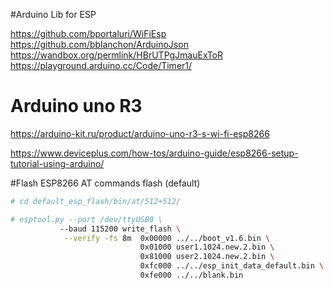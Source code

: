 
#Arduino Lib for ESP

https://github.com/bportaluri/WiFiEsp
https://github.com/bblanchon/ArduinoJson
https://wandbox.org/permlink/HBrUTPgJmauExToR
https://playground.arduino.cc/Code/Timer1/

# Arduino uno R3
https://arduino-kit.ru/product/arduino-uno-r3-s-wi-fi-esp8266


https://www.deviceplus.com/how-tos/arduino-guide/esp8266-setup-tutorial-using-arduino/

#Flash ESP8266 AT commands flash (default)

```bash
# cd default_esp_flash/bin/at/512+512/

# esptool.py --port /dev/ttyUSB0 \
           --baud 115200 write_flash \
            --verify -fs 8m  0x00000 ../../boot_v1.6.bin \ 
                             0x01000 user1.1024.new.2.bin \ 
                             0x81000 user2.1024.new.2.bin \ 
                             0xfc000 ../../esp_init_data_default.bin \ 
                             0xfe000 ../../blank.bin

```

